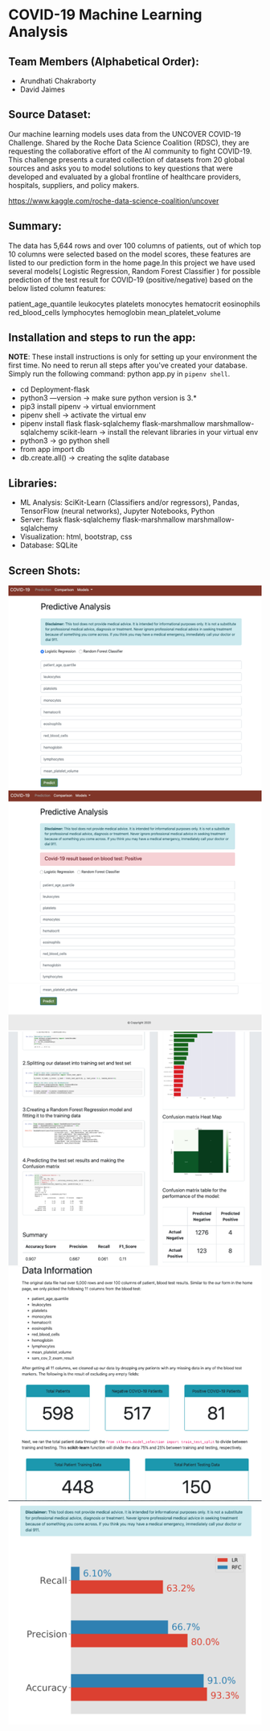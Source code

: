# COVID-19 Machine Learning Analysis
## Team Members (Alphabetical Order):
- Arundhati Chakraborty
- David Jaimes

## Source Dataset:
Our machine learning models uses data from the UNCOVER COVID-19 Challenge. Shared by the Roche Data Science Coalition (RDSC), they are requesting the collaborative effort of the AI community to fight COVID-19. This challenge presents a curated collection of datasets from 20 global sources and asks you to model solutions to key questions that were developed and evaluated by a global frontline of healthcare providers, hospitals, suppliers, and policy makers.

https://www.kaggle.com/roche-data-science-coalition/uncover

## Summary:
The data has 5,644 rows and over 100 columns of patients, out of which top 10 columns were selected based on the model scores, these features are listed to our prediction form in the home page.In this project we have used several models( Logistic Regression, Random Forest Classifier ) for possible prediction of the test result for COVID-19 (positive/negative) based on the below listed column features:

patient_age_quantile
leukocytes 
platelets
monocytes
hematocrit
eosinophils
red_blood_cells
lymphocytes
hemoglobin
mean_platelet_volume

## Installation and steps to run the app:
**NOTE**: These install instructions is only for setting up your environment the first time. No need to rerun all steps after you've created your database. Simply run the following command: python app.py in `pipenv shell`.
- cd Deployment-flask
- python3 —version -> make sure python version is 3.*
- pip3 install pipenv -> virtual enviornment
- pipenv shell -> activate the virtual env
- pipenv install flask flask-sqlalchemy flask-marshmallow marshmallow-sqlalchemy scikit-learn -> install the relevant libraries in your virtual env
- python3 -> go python shell
- from app import db 
- db.create.all() -> creating the sqlite database

## Libraries:

-	ML Analysis: SciKit-Learn (Classifiers and/or regressors), Pandas, TensorFlow (neural networks), Jupyter Notebooks, Python
-	Server:  flask flask-sqlalchemy flask-marshmallow marshmallow-sqlalchemy
-	Visualization: html, bootstrap, css
-   Database:  SQLite

## Screen Shots:
![](screen_shots/screen_shot1a.png)
![](screen_shots/screen_shot2a.png)
![](screen_shots/screen_shot3.png)
![](screen_shots/screen_shot4.png)
![](screen_shots/screen_shot5.png)
![](screen_shots/screen_shot6.png)